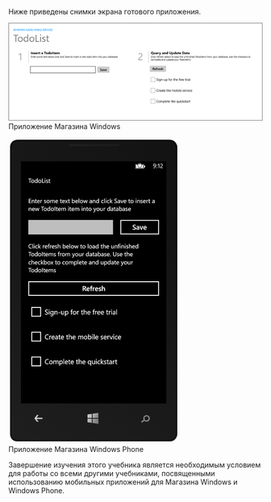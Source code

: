 
Ниже приведены снимки экрана готового приложения.

![](./media/app-service-mobile-windows-universal-get-started-preview/mobile-quickstart-completed.png) <br/>Приложение Магазина Windows

![](./media/app-service-mobile-windows-universal-get-started-preview/mobile-quickstart-completed-wp8.png) <br/>Приложение Магазина Windows Phone

Завершение изучения этого учебника является необходимым условием для работы со всеми другими учебниками, посвященными использованию мобильных приложений для Магазина Windows и Windows Phone.

<!---HONumber=July15_HO3-->